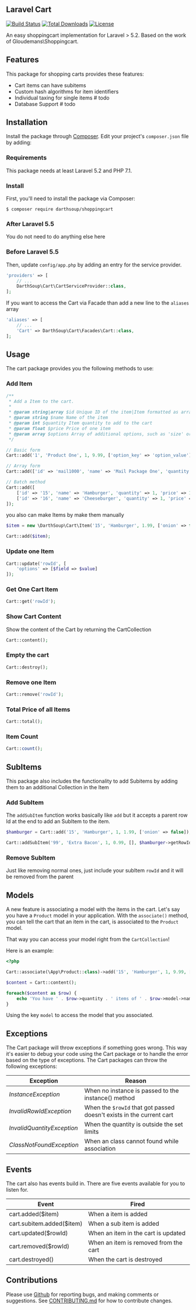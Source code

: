## Laravel Cart

[![Build Status](https://travis-ci.org/darthsoup/laravel-shoppingcart.svg?branch=master)](https://travis-ci.org/darthsoup/laravel-shoppingcart)
[![Total Downloads](https://poser.pugx.org/darthsoup/shoppingcart/downloads)](https://packagist.org/packages/darthsoup/shoppingcart)
[![License](https://poser.pugx.org/darthsoup/shoppingcart/license)](https://packagist.org/packages/darthsoup/shoppingcart)

An easy shoppingcart implementation for Laravel > 5.2.
Based on the work of Gloudemans\Shoppingcart.

## Features

This package for shopping carts provides these features:

* Cart items can have subitems
* Custom hash algorithms for item identifiers
* Individual taxing for single items # todo
* Database Support # todo

## Installation

Install the package through [Composer](http://getcomposer.org/). Edit your project's `composer.json` file by adding:

### Requirements

This package needs at least Laravel 5.2 and PHP 7.1.

### Install

First, you'll need to install the package via Composer:

```shell
$ composer require darthsoup/shoppingcart
```

### After Laravel 5.5

You do not need to do anything else here

### Before Laravel 5.5 

Then, update `config/app.php` by adding an entry for the service provider.

```php
'providers' => [
    // ...
    DarthSoup\Cart\CartServiceProvider::class,
];
```

If you want to access the Cart via Facade than add a new line to the `aliases` array

```php
'aliases' => [
    // ...
    'Cart' => DarthSoup\Cart\Facades\Cart::class,
];
```

## Usage

The cart package provides you the following methods to use:


### Add Item

```php
/**
 * Add a Item to the cart.
 *
 * @param string|array $id Unique ID of the item|Item formatted as array|Array of items
 * @param string $name Name of the item
 * @param int $quantity Item quantity to add to the cart
 * @param float $price Price of one item
 * @param array $options Array of additional options, such as 'size' or 'color'
 */

// Basic form
Cart::add('1', 'Product One', 1, 9.99, ['option_key' => 'option_value']);

// Array form
Cart::add(['id' => 'mail1000', 'name' => 'Mail Package One', 'quantity' => 5, 'price' => 4.99, 'options' => []]);

// Batch method
Cart::add([
    ['id' => '15', 'name' => 'Hamburger', 'quantity' => 1, 'price' => 1.99],
    ['id' => '16', 'name' => 'Cheeseburger', 'quantity' => 1, 'price' => 2.49, 'options' => ['onion' => false]]
]);
```

you also can make Items by make them manually 

```php
$item = new \DarthSoup\Cart\Item('15', 'Hamburger', 1.99, ['onion' => false]);

Cart::add($item);
```

### Update one Item

```php
Cart::update('rowId', [
    'options' => [$field => $value]
]);
```

### Get One Cart Item

```php
Cart::get('rowId');
```

### Show Cart Content

Show the content of the Cart by returning the CartCollection

```php
Cart::content();
```

### Empty the cart

```php
Cart::destroy();
```

### Remove one Item

```php
Cart::remove('rowId');
```

### Total Price of all Items

```php
Cart::total();
```

### Item Count

```php
Cart::count();
```

## SubItems

This package also includes the functionality to add Subitems by adding them to an additional Collection in the Item

### Add SubItem

The `addSubItem` function works basically like `add` but it accepts a parent row Id at the end to add an SubItem
to the item.

```php
$hamburger = Cart::add('15', 'Hamburger', 1, 1.99, ['onion' => false]);

Cart::addSubItem('99', 'Extra Bacon', 1, 0.99, [], $hamburger->getRowId())
```

### Remove SubItem

Just like removing normal ones, just include your subItem `rowId` and it will be removed from the parent

## Models

A new feature is associating a model with the items in the cart. Let's say you have a `Product` model in your application. With the `associate()` method, you can tell the cart that an item in the cart, is associated to the `Product` model. 

That way you can access your model right from the `CartCollection`!

Here is an example:

```php
<?php 

Cart::associate(\App\Product::class)->add('15', 'Hamburger', 1, 9.99, ['extra_sauce' => true]);

$content = Cart::content();

foreach($content as $row) {
	echo 'You have ' . $row->quantity . ' items of ' . $row->model->name . ' with description: "' . $row->model->description . '" in your cart.';
}
```
Using the key `model` to access the model that you associated.

## Exceptions
The Cart package will throw exceptions if something goes wrong. This way it's easier to debug your code using the Cart package or to handle the error based on the type of exceptions. The Cart packages can throw the following exceptions:

| Exception                             | Reason                                                                            |
| ------------------------------------- | --------------------------------------------------------------------------------- |
| *InstanceException*                   | When no instance is passed to the instance() method                               |
| *InvalidRowIdException*               | When the `$rowId` that got passed doesn't exists in the current cart              |
| *InvalidQuantityException*            | When the quantity is outside the set limits                                       |
| *ClassNotFoundException*              | When an class cannot found while association                                      |

## Events

The cart also has events build in. There are five events available for you to listen for.

| Event                          | Fired                                   |
| ------------------------------ | --------------------------------------- |
| cart.added($item)              | When a item is added                    |
| cart.subitem.added($item)      | When a sub item is added                |              |
| cart.updated($rowId)           | When an item in the cart is updated     |
| cart.removed($rowId)           | When an item is removed from the cart   |
| cart.destroyed()               | When the cart is destroyed              |

## Contributions

Please use [Github](https://github.com/darthsoup/shoppingcart) for reporting bugs, and making comments or suggestions.
See [CONTRIBUTING.md](CONTRIBUTING.md) for how to contribute changes.
